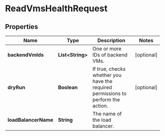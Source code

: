 

# ReadVmsHealthRequest


## Properties

| Name | Type | Description | Notes |
|------------ | ------------- | ------------- | -------------|
|**backendVmIds** | **List&lt;String&gt;** | One or more IDs of backend VMs. |  [optional] |
|**dryRun** | **Boolean** | If true, checks whether you have the required permissions to perform the action. |  [optional] |
|**loadBalancerName** | **String** | The name of the load balancer. |  |



